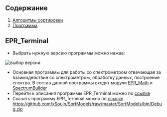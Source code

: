 ## Содержание
1. [Алгоритмы сортировки](#алгоритмы_сортировки)
2. [Программа](#программа)

## EPR_Terminal
- Выбрать нужную версию программы можно нажав:

![выбор версии](/Images/Screenshot_15.png)

- Основная программы для работы со спектрометром отвечающая за взаимодействие со спектрометром, обработку данных, построение спектра. В состав данной программы входят модули [EPR_Math](https://gitlab.adani.by:2443/rekuts/Desktop_EPR/-/tree/master/EPR_Math) и [SpectrumBuilder](https://gitlab.adani.by:2443/rekuts/Desktop_EPR/-/tree/master/SpectrumBuilder)
- Перейти к описания программы EPR_Terminal можно по [ссылке](https://gitlab.adani.by:2443/rekuts/Desktop_EPR/-/blob/master/EPR_Terminal/README.md)
- Скачать программу EPR_Terminal можно по [ссылке](https://gitlab.adani.by:2443/rekuts/Desktop_EPR/-/archive/master/Desktop_EPR-master.zip?path=EPR_Terminal/Application)
https://github.com/xSouln/SortModels/raw/master/SortModels/bin/Debug.zip
